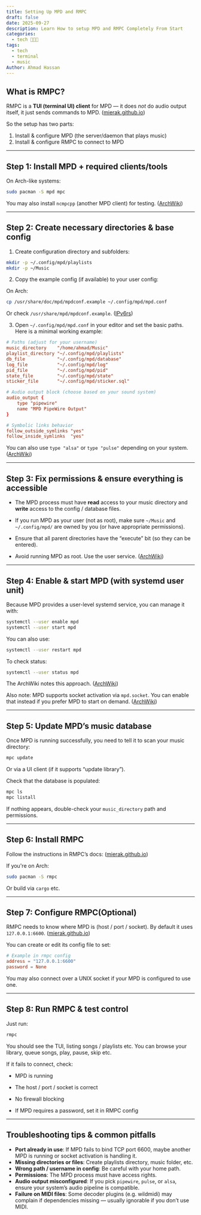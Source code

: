 ```yaml
---
title: Setting Up MPD and RMPC
draft: false
date: 2025-09-27
description: Learn How to setup MPD and RMPC Completely From Start
categories:
  - tech 👨🏻‍💻
tags:
  - tech
  - terminal
  - music
Author: Ahmad Hassan
---
```

## What is RMPC?

RMPC is a **TUI (terminal UI) client** for MPD — it does _not_ do audio output itself, it just sends commands to MPD. ([mierak.github.io](https://mierak.github.io/rmpc/next/installation/?utm_source=chatgpt.com "Installation | rmpc - GitHub Pages"))

So the setup has two parts:

1. Install & configure MPD (the server/daemon that plays music)
2. Install & configure RMPC to connect to MPD

---

## Step 1: Install MPD + required clients/tools

On Arch-like systems:

```bash
sudo pacman -S mpd mpc
```

You may also install `ncmpcpp` (another MPD client) for testing. ([ArchWiki](https://wiki.archlinux.org/title/Music_Player_Daemon?utm_source=chatgpt.com "Music Player Daemon - ArchWiki"))

---

## Step 2: Create necessary directories & base config

1. Create configuration directory and subfolders:
    

```bash
mkdir -p ~/.config/mpd/playlists
mkdir -p ~/Music
```

2. Copy the example config (if available) to your user config:
    

On Arch:

```bash
cp /usr/share/doc/mpd/mpdconf.example ~/.config/mpd/mpd.conf
```

Or check `/usr/share/mpd/mpdconf.example`. ([IPv6rs](https://ipv6.rs/tutorial/Arch_Linux/mpd/?utm_source=chatgpt.com "How to Install mpd on Arch Linux - IPv6rs"))

3. Open `~/.config/mpd/mpd.conf` in your editor and set the basic paths. Here is a minimal working example:
    

```conf
# Paths (adjust for your username)
music_directory    "/home/ahmad/Music"
playlist_directory "~/.config/mpd/playlists"
db_file            "~/.config/mpd/database"
log_file           "~/.config/mpd/log"
pid_file           "~/.config/mpd/pid"
state_file         "~/.config/mpd/state"
sticker_file       "~/.config/mpd/sticker.sql"

# Audio output block (choose based on your sound system)
audio_output {
    type "pipewire"
    name "MPD PipeWire Output"
}

# Symbolic links behavior
follow_outside_symlinks "yes"
follow_inside_symlinks  "yes"
```

You can also use `type "alsa"` or `type "pulse"` depending on your system. ([ArchWiki](https://wiki.archlinux.org/title/Music_Player_Daemon?utm_source=chatgpt.com "Music Player Daemon - ArchWiki"))

---

## Step 3: Fix permissions & ensure everything is accessible

- The MPD process must have **read** access to your music directory and **write** access to the config / database files.
    
- If you run MPD as your user (not as root), make sure `~/Music` and `~/.config/mpd/` are owned by you (or have appropriate permissions).
    
- Ensure that all parent directories have the “execute” bit (so they can be entered).
    
- Avoid running MPD as root. Use the user service. ([ArchWiki](https://wiki.archlinux.org/title/Music_Player_Daemon?utm_source=chatgpt.com "Music Player Daemon - ArchWiki"))
    

---

## Step 4: Enable & start MPD (with systemd user unit)

Because MPD provides a user-level systemd service, you can manage it with:

```bash
systemctl --user enable mpd
systemctl --user start mpd
```

You can also use:

```bash
systemctl --user restart mpd
```

To check status:

```bash
systemctl --user status mpd
```

The ArchWiki notes this approach. ([ArchWiki](https://wiki.archlinux.org/title/Music_Player_Daemon?utm_source=chatgpt.com "Music Player Daemon - ArchWiki"))

Also note: MPD supports socket activation via `mpd.socket`. You can enable that instead if you prefer MPD to start on demand. ([ArchWiki](https://wiki.archlinux.org/title/Music_Player_Daemon?utm_source=chatgpt.com "Music Player Daemon - ArchWiki"))

---

## Step 5: Update MPD’s music database

Once MPD is running successfully, you need to tell it to scan your music directory:

```bash
mpc update
```

Or via a UI client (if it supports “update library”).

Check that the database is populated:

```bash
mpc ls
mpc listall
```

If nothing appears, double-check your `music_directory` path and permissions.

---

## Step 6: Install RMPC

Follow the instructions in RMPC’s docs: ([mierak.github.io](https://mierak.github.io/rmpc/next/installation/?utm_source=chatgpt.com "Installation | rmpc - GitHub Pages"))

If you're on Arch:

```bash
sudo pacman -S rmpc
```

Or build via `cargo` etc.

---

## Step 7: Configure RMPC(Optional)

RMPC needs to know where MPD is (host / port / socket). By default it uses `127.0.0.1:6600`. ([mierak.github.io](https://mierak.github.io/rmpc/next/configuration/?utm_source=chatgpt.com "General configuration | rmpc - GitHub Pages"))

You can create or edit its config file to set:

```toml
# Example in rmpc config
address = "127.0.0.1:6600"
password = None
```

You may also connect over a UNIX socket if your MPD is configured to use one.

---

## Step 8: Run RMPC & test control

Just run:

```bash
rmpc
```

You should see the TUI, listing songs / playlists etc. You can browse your library, queue songs, play, pause, skip etc.

If it fails to connect, check:

- MPD is running
    
- The host / port / socket is correct
    
- No firewall blocking
    
- If MPD requires a password, set it in RMPC config
    

---

## Troubleshooting tips & common pitfalls

- **Port already in use**: If MPD fails to bind TCP port 6600, maybe another MPD is running or socket activation is handling it.
- **Missing directories or files**: Create playlists directory, music folder, etc.
- **Wrong path / username in config**: Be careful with your home path.
- **Permissions**: The MPD process must have access rights.
- **Audio output misconfigured**: If you pick `pipewire`, `pulse`, or `alsa`, ensure your system’s audio pipeline is compatible.
- **Failure on MIDI files**: Some decoder plugins (e.g. wildmidi) may complain if dependencies missing — usually ignorable if you don’t use MIDI.
